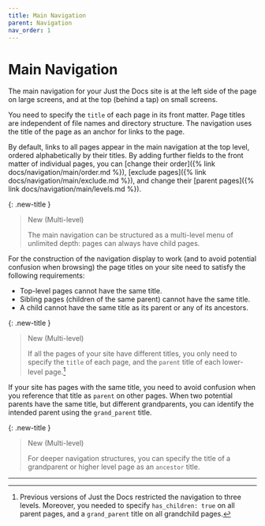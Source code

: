 ```yaml
---
title: Main Navigation
parent: Navigation
nav_order: 1
---
```


# Main Navigation

The main navigation for your Just the Docs site is at the left side of the page on large screens, and at the top (behind a tap) on small screens. 

You need to specify the `title` of each page in its front matter. Page titles are independent of file names and directory structure. The navigation uses the title of the page as an anchor for links to the page. 

By default, links to all pages appear in the main navigation at the top level, ordered alphabetically by their titles. By adding further fields to the front matter of individual pages, you can [change their order]({% link docs/navigation/main/order.md %}), [exclude pages]({% link docs/navigation/main/exclude.md %}), and change their [parent pages]({% link docs/navigation/main/levels.md %}).

{: .new-title }
> New (Multi-level)
>
> The main navigation can be structured as a multi-level menu of unlimited depth:
> pages can always have child pages.

For the construction of the navigation display to work (and to avoid potential confusion when browsing) the page titles on your site need to satisfy the following requirements:

* Top-level pages cannot have the same title.
* Sibling pages (children of the same parent) cannot have the same title.
* A child cannot have the same title as its parent or any of its ancestors.

{: .new-title }
> New (Multi-level)
>
> If all the pages of your site have different titles, you only need to specify the `title` of each page, and the `parent` title of each lower-level page.[^1]

[^1]: Previous versions of Just the Docs restricted the navigation to three levels. Moreover, you needed to specify `has_children: true` on all parent pages, and a `grand_parent` title on all grandchild pages.

If your site has pages with the same title, you need to avoid confusion when you reference that title as `parent` on other pages. When two potential parents have the same title, but different grandparents, you can identify the intended parent using the `grand_parent` title. 

{: .new-title }
> New (Multi-level)
>
> For deeper navigation structures, you can specify the title of a grandparent or higher level page as an `ancestor` title.

----
